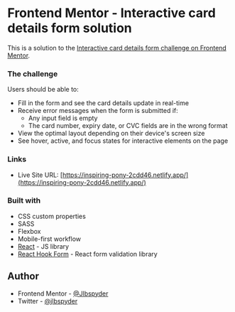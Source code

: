 # Frontend Mentor - Interactive card details form solution

This is a solution to the [Interactive card details form challenge on Frontend Mentor](https://www.frontendmentor.io/challenges/interactive-card-details-form-XpS8cKZDWw). 

### The challenge

Users should be able to:

- Fill in the form and see the card details update in real-time
- Receive error messages when the form is submitted if:
  - Any input field is empty
  - The card number, expiry date, or CVC fields are in the wrong format
- View the optimal layout depending on their device's screen size
- See hover, active, and focus states for interactive elements on the page


### Links

- Live Site URL: [https://inspiring-pony-2cdd46.netlify.app/](https://inspiring-pony-2cdd46.netlify.app/)


### Built with

- CSS custom properties
- SASS
- Flexbox
- Mobile-first workflow
- [React](https://reactjs.org/) - JS library
- [React Hook Form](https://react-hook-form.com/) - React form validation library


## Author

- Frontend Mentor - [@Jlbspyder](https://www.frontendmentor.io/profile/Jlbspyder)
- Twitter - [@jlbspyder](https://www.twitter.com/jlbspyder)


